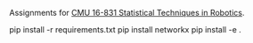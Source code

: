 Assignments for [CMU 16-831 Statistical Techniques in Robotics](https://sites.google.com/view/16-831-cmu/home).

pip install -r requirements.txt
pip install networkx
pip install -e .